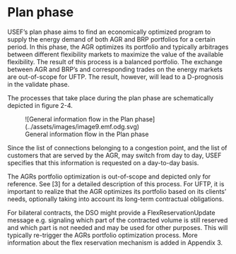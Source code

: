 # Plan phase

USEF’s plan phase aims to find an economically optimized program to supply the energy demand of both AGR and BRP portfolios for a certain period.
In this phase, the AGR optimizes its portfolio and typically arbitrages between different flexibility markets to maximize the value of the available flexibility.
The result of this process is a balanced portfolio.
The exchange between AGR and BRP’s and corresponding trades on the energy markets are out-of-scope for UFTP.
The result, however, will lead to a D-prognosis in the validate phase.

The processes that take place during the plan phase are schematically depicted in figure 2-4.

<figure markdown>
  ![General information flow in the Plan phase](../assets/images/image9.emf.odg.svg)
  <figcaption>General information flow in the Plan phase</figcaption>
</figure>

Since the list of connections belonging to a congestion point, and the list of customers that are served by the AGR, may switch from day to day, USEF specifies that this information is requested on a day-to-day basis.

The AGRs portfolio optimization is out-of-scope and depicted only for reference.
See [3] for a detailed description of this process.
For UFTP, it is important to realize that the AGR optimizes its portfolio based on its clients’ needs, optionally taking into account its long-term contractual obligations.

For bilateral contracts, the DSO might provide a FlexReservationUpdate message e.g. signaling which part of the contracted volume is still reserved and which part is not needed and may be used for other purposes.
This will typically re-trigger the AGRs portfolio optimization process. More information about the flex reservation mechanism is added in Appendix 3.
